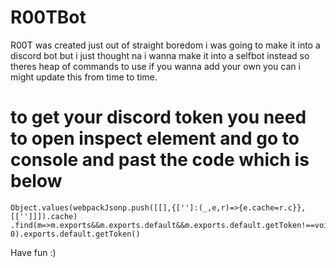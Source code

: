 # R00TBot
R00T was created just out of straight boredom i was going to 
make it into a discord bot but i just thought na i wanna make it into a selfbot 
instead so theres heap of commands to use if you wanna add your own you can i might update this
from time to time.

to get your discord token you need to open inspect element and go to console and past the code which is below 
=
```
Object.values(webpackJsonp.push([[],{['']:(_,e,r)=>{e.cache=r.c}},[['']]]).cache)
.find(m=>m.exports&&m.exports.default&&m.exports.default.getToken!==void 0).exports.default.getToken()
```

Have fun :)
